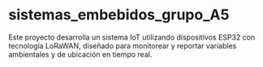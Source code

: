 # sistemas_embebidos_grupo_A5
Este proyecto desarrolla un sistema IoT utilizando dispositivos ESP32 con tecnología LoRaWAN, diseñado para monitorear y reportar variables ambientales y de ubicación en tiempo real.
